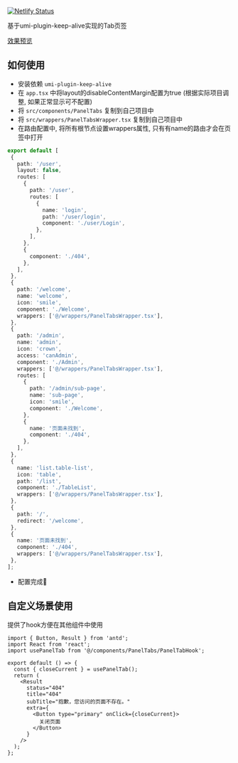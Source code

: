 [![Netlify Status](https://api.netlify.com/api/v1/badges/10453ec4-945e-41c7-844e-4e7e6a2027b2/deploy-status)](https://app.netlify.com/sites/vibrant-leakey-d5b34a/deploys)

基于umi-plugin-keep-alive实现的Tab页签

[效果预览](https://vibrant-leakey-d5b34a.netlify.app/)

## 如何使用
 - 安装依赖 `umi-plugin-keep-alive`
 - 在 `app.tsx` 中将layout的disableContentMargin配置为true (根据实际项目调整, 如果正常显示可不配置)
 - 将 `src/components/PanelTabs` 复制到自己项目中
 - 将 `src/wrappers/PanelTabsWrapper.tsx` 复制到自己项目中
 - 在路由配置中, 将所有根节点设置wrappers属性, 只有有name的路由才会在页签中打开
 ```ts
 export default [
  {
    path: '/user',
    layout: false,
    routes: [
      {
        path: '/user',
        routes: [
          {
            name: 'login',
            path: '/user/login',
            component: './user/Login',
          },
        ],
      },
      {
        component: './404',
      },
    ],
  },
  {
    path: '/welcome',
    name: 'welcome',
    icon: 'smile',
    component: './Welcome',
    wrappers: ['@/wrappers/PanelTabsWrapper.tsx'],
  },
  {
    path: '/admin',
    name: 'admin',
    icon: 'crown',
    access: 'canAdmin',
    component: './Admin',
    wrappers: ['@/wrappers/PanelTabsWrapper.tsx'],
    routes: [
      {
        path: '/admin/sub-page',
        name: 'sub-page',
        icon: 'smile',
        component: './Welcome',
      },
      {
        name: '页面未找到',
        component: './404',
      },
    ],
  },
  {
    name: 'list.table-list',
    icon: 'table',
    path: '/list',
    component: './TableList',
    wrappers: ['@/wrappers/PanelTabsWrapper.tsx'],
  },
  {
    path: '/',
    redirect: '/welcome',
  },
  {
    name: '页面未找到',
    component: './404',
    wrappers: ['@/wrappers/PanelTabsWrapper.tsx'],
  },
];
 ```
  - 配置完成🎉

## 自定义场景使用
提供了hook方便在其他组件中使用
```tsx
import { Button, Result } from 'antd';
import React from 'react';
import usePanelTab from '@/components/PanelTabs/PanelTabHook';

export default () => {
  const { closeCurrent } = usePanelTab();
  return (
    <Result
      status="404"
      title="404"
      subTitle="抱歉，您访问的页面不存在。"
      extra={
        <Button type="primary" onClick={closeCurrent}>
          关闭页面
        </Button>
      }
    />
  );
};
```